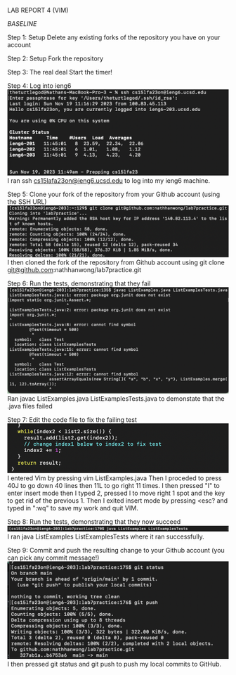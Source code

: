 LAB REPORT 4 (VIM)

*BASELINE*

Step 1: Setup Delete any existing forks of the repository you have on your account

Step 2: Setup Fork the repository

Step 3: The real deal Start the timer!




Step 4: Log into ieng6
![Image](Lab4.step4.png)
I ran ssh cs15lafa23on@ieng6.ucsd.edu to log into my ieng6 machine.

Step 5: Clone your fork of the repository from your Github account (using the SSH URL)
![Image](Lab4.step5.png)
I then cloned the fork of the repository from Github account using git clone git@github.com:nathhanwong/lab7practice.git

Step 6: Run the tests, demonstrating that they fail
![Image](Lab4.step6.png)
Ran javac ListExamples.java ListExamplesTests.java to demonstate that the .java files failed

Step 7: Edit the code file to fix the failing test
![Image](Lab4.step7.png)
I entered Vim by pressing vim ListExamples.java
Then I proceded to press 40J to go down 40 lines then 11L to go right 11 times.
I then pressed "I" to enter insert mode then I typed 2, 
pressed l to move right 1 spot and the <delete> key to get rid of the previous 1.
Then I exited insert mode by pressing <esc? and typed in ":wq" to save my work and quit VIM.


Step 8: Run the tests, demonstrating that they now succeed
![Image](Lab4.step8.png)
I ran java ListExamples ListExamplesTests where it ran successfully.

Step 9: Commit and push the resulting change to your Github account (you can pick any commit message!)
![Image](Lab4.step9.png)
I then pressed git status and git push to push my local commits to GitHub.
